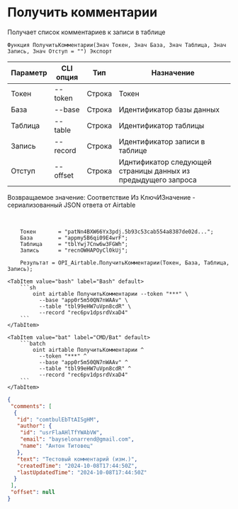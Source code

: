 ﻿---
sidebar_position: 1
---

# Получить комментарии
 Получает список комментариев к записи в таблице



`Функция ПолучитьКомментарии(Знач Токен, Знач База, Знач Таблица, Знач Запись, Знач Отступ = "") Экспорт`

  | Параметр | CLI опция | Тип | Назначение |
  |-|-|-|-|
  | Токен | --token | Строка | Токен |
  | База | --base | Строка | Идентификатор базы данных |
  | Таблица | --table | Строка | Идентификатор таблицы |
  | Запись | --record | Строка | Идентификатор записи в таблице |
  | Отступ | --offset | Строка | Иднтификатор следующей страницы данных из предыдущего запроса |

  
  Возвращаемое значение:   Соответствие Из КлючИЗначение - сериализованный JSON ответа от Airtable

<br/>




```bsl title="Пример кода"
    Токен       = "patNn4BXW66Yx3pdj.5b93c53cab554a8387de02d...";
    База        = "appmy5B6qi09E4wrF";
    Таблица     = "tblYwj7Cnw6w3FGWh";
    Запись      = "recnOWHAPOyCl0kUj";

    Результат = OPI_Airtable.ПолучитьКомментарии(Токен, База, Таблица, Запись);
```
    

 <Tabs>
  
    <TabItem value="bash" label="Bash" default>
        ```sh
            oint airtable ПолучитьКомментарии --token "***" \
              --base "app0r5m50QN7nWAAv" \
              --table "tbl99eHW7uVpn8cdR" \
              --record "rec6pv1dpsrdVxaD4"
        ```
    </TabItem>
  
    <TabItem value="bat" label="CMD/Bat" default>
        ```batch
            oint airtable ПолучитьКомментарии ^
              --token "***" ^
              --base "app0r5m50QN7nWAAv" ^
              --table "tbl99eHW7uVpn8cdR" ^
              --record "rec6pv1dpsrdVxaD4"
        ```
    </TabItem>
</Tabs>


```json title="Результат"
{
 "comments": [
  {
   "id": "comtbulEbTtAISgHM",
   "author": {
    "id": "usrFlaAHlTfYWAbVW",
    "email": "bayselonarrend@gmail.com",
    "name": "Антон Титовец"
   },
   "text": "Тестовый комментарий (изм.)",
   "createdTime": "2024-10-08T17:44:50Z",
   "lastUpdatedTime": "2024-10-08T17:44:50Z"
  }
 ],
 "offset": null
}
```
